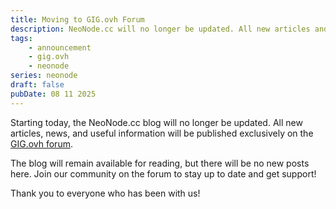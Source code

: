```yaml
---
title: Moving to GIG.ovh Forum
description: NeoNode.cc will no longer be updated. All new articles and useful information will be published only on the GIG.ovh forum.
tags:
	- announcement
	- gig.ovh
	- neonode
series: neonode
draft: false
pubDate: 08 11 2025
---
```


Starting today, the NeoNode.cc blog will no longer be updated. All new articles, news, and useful information will be published exclusively on the [GIG.ovh forum](https://gig.ovh).

The blog will remain available for reading, but there will be no new posts here. Join our community on the forum to stay up to date and get support!

Thank you to everyone who has been with us!

